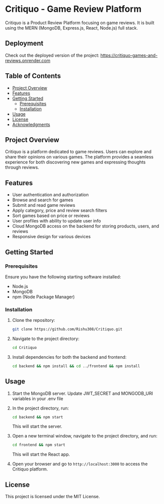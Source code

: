 # Critiquo - Game Review Platform

Critiquo is a Product Review Platform focusing on game reviews. It is built using the MERN (MongoDB, Express.js, React, Node.js) full stack.

## Deployment

Check out the deployed version of the project:
https://critiquo-games-and-reviews.onrender.com

## Table of Contents

- [Project Overview](#project-overview)
- [Features](#features)
- [Getting Started](#getting-started)
  - [Prerequisites](#prerequisites)
  - [Installation](#installation)
- [Usage](#usage)
- [License](#license)
- [Acknowledgments](#acknowledgments)

## Project Overview

Critiquo is a platform dedicated to game reviews. Users can explore and share their opinions on various games. The platform provides a seamless experience for both discovering new games and expressing thoughts through reviews.

## Features

- User authentication and authorization
- Browse and search for games
- Submit and read game reviews
- Apply category, price and review search filters
- Sort games based on price or reviews
- User profiles with ability to update user info
- Cloud MongoDB access on the backend for storing products, users, and reviews
- Responsive design for various devices

## Getting Started

### Prerequisites

Ensure you have the following starting software installed:

- Node.js
- MongoDB
- npm (Node Package Manager)

### Installation

1. Clone the repository:

   ```bash
   git clone https://github.com/Rishu308/Critiquo.git
   ```

2. Navigate to the project directory:

   ```bash
   cd Critiquo
   ```

3. Install dependencies for both the backend and frontend:

   ```bash
   cd backend && npm install && cd ../frontend && npm install
   ```

## Usage

1. Start the MongoDB server. Update JWT_SECRET and MONGODB_URI variables in your .env file

2. In the project directory, run:

   ```bash
   cd backend && npm start
   ```

   This will start the server.

3. Open a new terminal window, navigate to the project directory, and run:

   ```bash
   cd frontend && npm start
   ```

   This will start the React app.

4. Open your browser and go to `http://localhost:3000` to access the Critiquo platform.

## License

This project is licensed under the MIT License.
